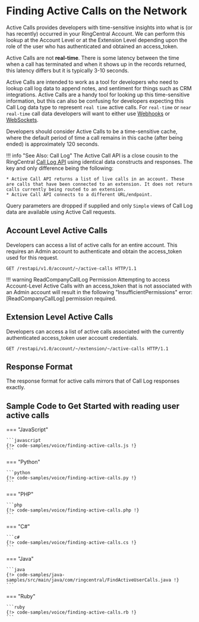 # Finding Active Calls on the Network

Active Calls provides developers with time-sensitive insights into what is (or has recently) occurred in your RingCentral Account. We can perform this lookup at the Account Level or at the Extension Level depending upon the role of the user who has authenticated and obtained an access_token.

Active Calls are not **real-time**. There is some latency between the time when a call has terminated and when it shows up in the records returned, this latency differs but it is typically 3-10 seconds.

Active Calls are intended to work as a tool for developers who need to lookup call log data to append notes, and sentiment for things such as CRM integrations. Active Calls are a handy tool for looking up this time-sensitive information, but this can also be confusing for developers expecting this Call Log data type to represent `real time` active calls. For `real-time` or `near real-time` call data developers will want to either use [Webhooks](../../notifications/webhooks/quick-start/) or [WebSockets](../../notifications/websockets/quick-start/).

Developers should consider Active Calls to be a time-sensitive cache, where the default period of time a call remains in this cache (after being ended) is approximately 120 seconds.

!!! info "See Also: Call Log"
    The Active Call API is a close cousin to the RingCentral [Call Log API](../call-log/) using identical data constructs and responses. The key and only difference being the following:

    * Active Call API returns a list of live calls in an account. These are calls that have been connected to an extension. It does not return calls currently being routed to an extension.
    * Active Call API connects to a different URL/endpoint.

Query parameters are dropped if supplied and only `Simple` views of Call Log data are available using Active Call requests.

## Account Level Active Calls

Developers can access a list of active calls for an entire account. This requires an Admin account to authenticate and obtain the access_token used for this request.

```http
GET /restapi/v1.0/account/~/active-calls HTTP/1.1
```

!!! warning ReadCompanyCallLog Permission
    Attempting to access Account-Level Active Calls with an access_token that is not associated with an Admin account will result in the following "InsufficientPermissions" error: [ReadCompanyCallLog] permission required.

## Extension Level Active Calls

Developers can access a list of active calls associated with the currently authenticated access_token user account credentials.

```http
GET /restapi/v1.0/account/~/extension/~/active-calls HTTP/1.1
```

## Response Format

The response format for active calls mirrors that of Call Log responses exactly.

## Sample Code to Get Started with reading user active calls

=== "JavaScript"

    ```javascript
    {!> code-samples/voice/finding-active-calls.js !}
    ```

=== "Python"

    ```python
    {!> code-samples/voice/finding-active-calls.py !}
    ```
    
=== "PHP"

    ```php
    {!> code-samples/voice/finding-active-calls.php !}
    ```

=== "C#"

    ```c#
    {!> code-samples/voice/finding-active-calls.cs !}
    ```

=== "Java"

    ```java
    {!> code-samples/java-samples/src/main/java/com/ringcentral/FindActiveUserCalls.java !}
    ```

=== "Ruby"

    ```ruby
    {!> code-samples/voice/finding-active-calls.rb !}
    ```    
